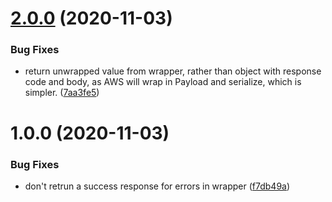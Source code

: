 # [2.0.0](https://github.com/icarus-sullivan/teleology-lambda-api/compare/1.0.0...2.0.0) (2020-11-03)


### Bug Fixes

* return unwrapped value from wrapper, rather than object with response code and body, as AWS will wrap in Payload and serialize, which is simpler. ([7aa3fe5](https://github.com/icarus-sullivan/teleology-lambda-api/commit/7aa3fe559646cdce1d100717090deacba3eb9bde))



# 1.0.0 (2020-11-03)


### Bug Fixes

* don't retrun a success response for errors in wrapper ([f7db49a](https://github.com/icarus-sullivan/teleology-lambda-api/commit/f7db49a9c2f19eb174c4b3be66553f566f393302))



